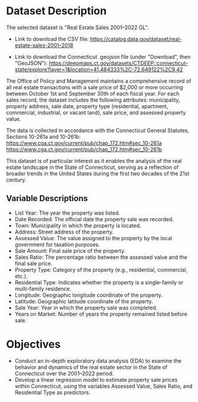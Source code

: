 # Dataset Description

The selected dataset is "Real Estate Sales 2001–2022 GL".

* Link to download the CSV file: https://catalog.data.gov/dataset/real-estate-sales-2001-2018

* Link to download the Connecticut .geojson file (under "Download", then "GeoJSON"): https://deepmaps.ct.gov/datasets/CTDEEP::connecticut-state/explore?layer=1&location=41.484333%2C-72.649122%2C9.42

The Office of Policy and Management maintains a comprehensive record of all real estate transactions with a sale price of $2,000 or more occurring between October 1st and September 30th of each fiscal year. For each sales record, the dataset includes the following attributes: municipality, property address, sale date, property type (residential, apartment, commercial, industrial, or vacant land), sale price, and assessed property value.

The data is collected in accordance with the Connecticut General Statutes, Sections 10-261a and 10-261b:
https://www.cga.ct.gov/current/pub/chap_172.htm#sec_10-261a
https://www.cga.ct.gov/current/pub/chap_172.htm#sec_10-261b

This dataset is of particular interest as it enables the analysis of the real estate landscape in the State of Connecticut, serving as a reflection of broader trends in the United States during the first two decades of the 21st century.

## Variable Descriptions

* List Year: The year the property was listed.
* Date Recorded: The official date the property sale was recorded.
* Town: Municipality in which the property is located.
* Address: Street address of the property.
* Assessed Value: The value assigned to the property by the local government for taxation purposes.
* Sale Amount: Final sale price of the property.
* Sales Ratio: The percentage ratio between the assessed value and the final sale price.
* Property Type: Category of the property (e.g., residential, commercial, etc.).
* Residential Type: Indicates whether the property is a single-family or multi-family residence.
* Longitude: Geographic longitude coordinate of the property.
* Latitude: Geographic latitude coordinate of the property.
* Sale Year: Year in which the property sale was completed.
* Years on Market: Number of years the property remained listed before sale.

# Objectives

* Conduct an in-depth exploratory data analysis (EDA) to examine the behavior and dynamics of the real estate sector in the State of Connecticut over the 2001–2022 period.
* Develop a linear regression model to estimate property sale prices within Connecticut, using the variables Assessed Value, Sales Ratio, and Residential Type as predictors.
